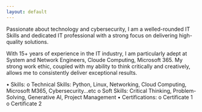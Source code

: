 ```yaml
---
layout: default
---
```


Passionate about technology and cybersecurity, I am a welled-rounded IT Skills and dedicated IT professional with a strong focus on delivering high-quality solutions. 

With 15+ years of experience in the IT industry, I am particularly adept at System and Network Engineers, Cloude Computing, Microsoft 365. My strong work ethic, coupled with my ability to think critically and creatively, allows me to consistently deliver exceptional results.

•	Skills: 
o	Technical Skills: Python, Linux, Networking, Cloud Computing, Microsoft M365, Cybersecurity...etc
o	Soft Skills: Critical Thinking, Problem-Solving, Generative AI, Project Management
•	Certifications: 
o	Certificate 1
o	Certificate 2

